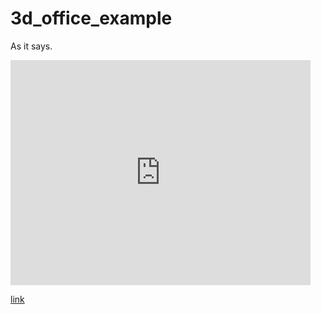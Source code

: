 # 3d_office_example

As it says.

<div>
<iframe width="480" height="360" src="https://tinkercad.com/embed/7tnh65OFyy7?editbtn=1" frameborder="0"> </iframe>
</div>

[link](http://koreahaos.github.io/3d_office_example)
